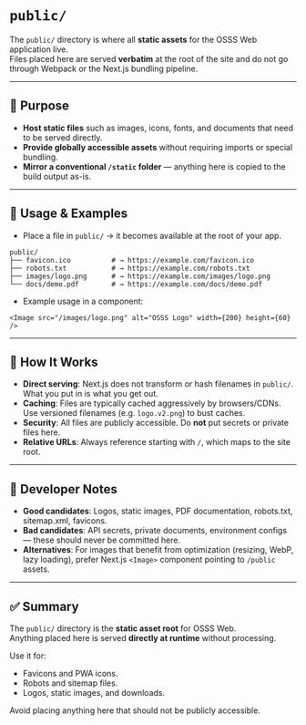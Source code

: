 # `public/`

The `public/` directory is where all **static assets** for the OSSS Web application live.  
Files placed here are served **verbatim** at the root of the site and do not go through Webpack or
the Next.js bundling pipeline.

---

## 📌 Purpose

- **Host static files** such as images, icons, fonts, and documents that need to be served directly.
- **Provide globally accessible assets** without requiring imports or special bundling.
- **Mirror a conventional `/static` folder** — anything here is copied to the build output as-is.

---

## 📂 Usage & Examples

- Place a file in `public/` → it becomes available at the root of your app.

```
public/
├── favicon.ico          # → https://example.com/favicon.ico
├── robots.txt           # → https://example.com/robots.txt
├── images/logo.png      # → https://example.com/images/logo.png
└── docs/demo.pdf        # → https://example.com/docs/demo.pdf
```

- Example usage in a component:

```tsx
<Image src="/images/logo.png" alt="OSSS Logo" width={200} height={60} />
```

---

## 🔑 How It Works

- **Direct serving**: Next.js does not transform or hash filenames in `public/`. What you put in is what you get out.
- **Caching**: Files are typically cached aggressively by browsers/CDNs. Use versioned filenames (e.g. `logo.v2.png`) to bust caches.
- **Security**: All files are publicly accessible. Do **not** put secrets or private files here.
- **Relative URLs**: Always reference starting with `/`, which maps to the site root.

---

## 🚦 Developer Notes

- **Good candidates**: Logos, static images, PDF documentation, robots.txt, sitemap.xml, favicons.
- **Bad candidates**: API secrets, private documents, environment configs — these should never be committed here.
- **Alternatives**: For images that benefit from optimization (resizing, WebP, lazy loading), prefer Next.js `<Image>` component pointing to `/public` assets.

---

## ✅ Summary

The `public/` directory is the **static asset root** for OSSS Web.  
Anything placed here is served **directly at runtime** without processing.  

Use it for:  

- Favicons and PWA icons.  
- Robots and sitemap files.  
- Logos, static images, and downloads.  

Avoid placing anything here that should not be publicly accessible.
